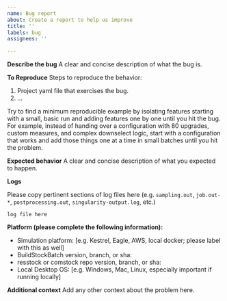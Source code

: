 ```yaml
---
name: Bug report
about: Create a report to help us improve
title: ''
labels: bug
assignees: ''

---
```


**Describe the bug**
A clear and concise description of what the bug is.

**To Reproduce**
Steps to reproduce the behavior:
1. Project yaml file that exercises the bug.
2. ...

Try to find a minimum reproducible example by isolating features starting with a small, basic run and adding features one by one until you hit the bug. For example, instead of handing over a configuration with 80 upgrades, custom measures, and complex downselect logic, start with a configuration that works and add those things one at a time in small batches until you hit the problem.

**Expected behavior**
A clear and concise description of what you expected to happen.

**Logs**

Please copy pertinent sections of log files here (e.g. `sampling.out`, `job.out-*`, `postprocessing.out`, `singularity-output.log`, etc.)

```
log file here
```

**Platform (please complete the following information):**
- Simulation platform: [e.g. Kestrel, Eagle, AWS, local docker; please label with this as well]
- BuildStockBatch version, branch, or sha:
- resstock or comstock repo version, branch, or sha:
- Local Desktop OS: [e.g. Windows, Mac, Linux, especially important if running locally]

**Additional context**
Add any other context about the problem here.
